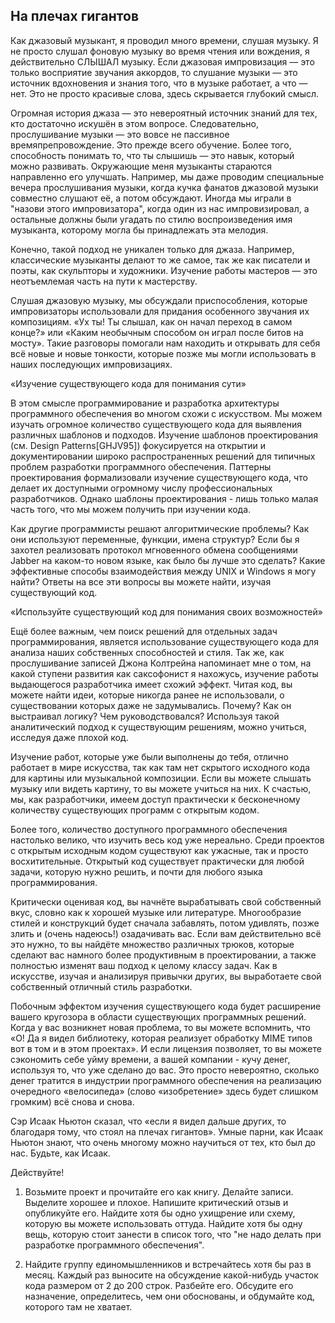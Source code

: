 ## На плечах гигантов

Как джазовый музыкант, я проводил много времени, слушая музыку. Я не просто слушал фоновую музыку во
время чтения или вождения, я действительно СЛЫШАЛ музыку. Если джазовая импровизация — это только
восприятие звучания аккордов, то слушание музыки — это источник вдохновения и знания того, что в
музыке работает, а что — нет. Это не просто красивые слова, здесь скрывается глубокий смысл.

Огромная история джаза — это невероятный источник знаний для тех, кто достаточно искушён в этом
вопросе. Следовательно, прослушивание музыки — это вовсе не пассивное времяпрепровождение. Это
прежде всего обучение. Более того, способность понимать то, что ты слышишь — это навык, который
можно развивать. Окружающие меня музыканты стараются направленно его улучшать. Например, мы даже
проводим специальные вечера прослушивания музыки, когда кучка фанатов джазовой музыки совместно
слушают её, а потом обсуждают. Иногда мы играли в "назови этого импровизатора", когда один из нас
импровизировал, а остальные должны были угадать по стилю воспроизведения имя музыканта, которому
могла бы принадлежать эта мелодия.

Конечно, такой подход не уникален только для джаза. Например, классические музыканты делают то же
самое, так же как писатели и поэты, как скульпторы и художники. Изучение работы мастеров — это
неотъемлемая часть на пути к мастерству.

Слушая джазовую музыку, мы обсуждали приспособления, которые импровизаторы использовали для придания
особенного звучания их композициям. «Ух ты! Ты слышал, как он начал переход в самом конце?» или
«Каким необычным способом он играл после битов на мосту». Такие разговоры помогали нам находить и
открывать для себя всё новые и новые тонкости, которые позже мы могли использовать в наших
последующих импровизациях.

«Изучение существующего кода для понимания сути»

В этом смысле программирование и разработка архитектуры программного обеспечения во многом схожи с
искусством. Мы можем изучать огромное количество существующего кода для выявления различных шаблонов
и подходов. Изучение шаблонов проектирования (см. Design Patterns[GHJV95]) фокусируется на открытии
и документировании широко распространенных решений для типичных проблем разработки программного
обеспечения. Паттерны проектирования формализовали изучение существующего кода, что делает их
доступными огромному числу профессиональных разработчиков. Однако шаблоны проектирования - лишь
только малая часть того, что мы можем получить при изучении кода.

Как другие программисты решают алгоритмические проблемы? Как они используют переменные, функции,
имена структур? Если бы я захотел реализовать протокол мгновенного обмена сообщениями Jabber на
каком-то новом языке, как было бы лучше это сделать? Какие эффективные способы взаимодействия между
UNIX и Windows я могу найти? Ответы на все эти вопросы вы можете найти, изучая существующий код.

«Используйте существующий код для понимания своих возможностей»

Ещё более важным, чем поиск решений для отдельных задач программирования, является использование
существующего кода для анализа наших собственных способностей и стиля. Так же, как прослушивание
записей Джона Колтрейна напоминает мне о том, на какой ступени развития как саксофонист я нахожусь,
изучение работы выдающегося разработчика имеет схожий эффект. Читая код, вы можете найти идеи,
которые никогда ранее не использовали, о существовании которых даже не задумывались. Почему? Как он
выстраивал логику? Чем руководствовался? Используя такой аналитический подход к существующим
решениям, можно учиться, исследуя даже плохой код.

Изучение работ, которые уже были выполнены до тебя, отлично работает в мире искусства, так как там
нет скрытого исходного кода для картины или музыкальной композиции. Если вы можете слышать музыку
или видеть картину, то вы можете учиться на них. К счастью, мы, как разработчики, имеем доступ
практически к бесконечному количеству существующих программ с открытым кодом.

Более того, количество доступного программного обеспечения настолько велико, что изучить весь код
уже нереально. Среди проектов с открытым исходным кодом существуют как ужасные, так и просто
восхитительные. Открытый код существует практически для любой задачи, которую нужно решить, и почти
для любого языка программирования.

Критически оценивая код, вы начнёте вырабатывать свой собственный вкус, словно как к хорошей музыке
или литературе. Многообразие стилей и конструкций будет сначала забавлять, потом удивлять, позже
злить и (очень надеюсь!) озадачивать вас. Если вам действительно всё это нужно, то вы найдёте
множество различных трюков, которые сделают вас намного более продуктивным в проектировании, а также
полностью изменят ваш подход к целому классу задач. Как в искусстве, изучая и анализируя привычки
других, вы выработаете свой собственный отличный стиль разработки.

Побочным эффектом изучения существующего кода будет расширение вашего кругозора в области
существующих программных решений. Когда у вас возникнет новая проблема, то вы можете вспомнить, что
«О! Да я видел библиотеку, которая реализует обработку MIME типов вот в том и в этом проектах». И
если лицензия позволяет, то вы можете сэкономить себе уйму времени, а вашей компании - кучу денег,
используя то, что уже сделано до вас. Это просто невероятно, сколько денег тратится в индустрии
программного обеспечения на реализацию очередного «велосипеда» (слово «изобретение» здесь будет
слишком громким) всё снова и снова.

Сэр Исаак Ньютон сказал, что «если я видел дальше других, то благодаря тому, что стоял на плечах
гигантов». Умные парни, как Исаак Ньютон знают, что очень многому можно научиться от тех, кто был до
нас. Будьте, как Исаак.

Действуйте!

1. Возьмите проект и прочитайте его как книгу. Делайте записи. Выделите хорошее и плохое. Напишите
   критический отзыв и опубликуйте его. Найдите хотя бы одно ухищрение или схему, которую вы можете
   использовать оттуда. Найдите хотя бы одну вещь, которую стоит занести в список того, что "не надо
   делать при разработке программного обеспечения".

2. Найдите группу единомышленников и встречайтесь хотя бы раз в месяц. Каждый раз выносите на
   обсуждение какой-нибудь участок кода размером от 2 до 200 строк. Разбейте его. Обсудите его
   назначение, определитесь, чем они обоснованы, и обдумайте код, которого там не хватает.
